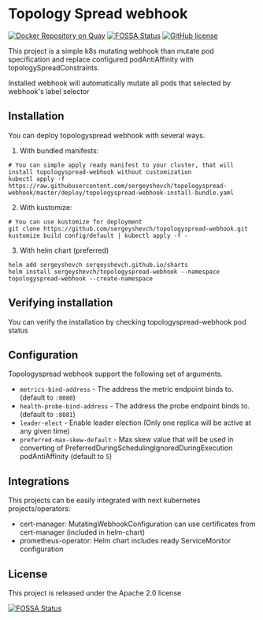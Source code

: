 # Topology Spread webhook
[![Docker Repository on Quay](https://quay.io/repository/sergeyshevch/topologyspread-webhook/status "Docker Repository on Quay")](https://quay.io/repository/sergeyshevch/topologyspread-webhook)
[![FOSSA Status](https://app.fossa.com/api/projects/git%2Bgithub.com%2Fsergeyshevch%2Ftopologyspread-webhook.svg?type=shield)](https://app.fossa.com/projects/git%2Bgithub.com%2Fsergeyshevch%2Ftopologyspread-webhook?ref=badge_shield)
[![GitHub license](https://img.shields.io/github/license/sergeyshevch/topologyspread-webhook)](https://github.com/sergeyshevch/topologyspread-webhook/blob/main/LICENSE)

This project is a simple k8s mutating webhook than mutate pod specification and replace configured 
podAntiAffinity with topologySpreadConstraints.

Installed webhook will automatically mutate all pods that selected by webhook's label selector

## Installation

You can deploy topologyspread webhook with several ways.
1. With bundled manifests:
```shell
# You can simple apply ready manifest to your cluster, that will install topologyspread-webhook without customization
kubectl apply -f https://raw.githubusercontent.com/sergeyshevch/topologyspread-webhook/master/deploy/topologyspread-webhook-install-bundle.yaml
```

2. With kustomize:
```shell
# You can use kustomize for deployment
git clone https://github.com/sergeyshevch/topologyspread-webhook.git
kustomize build config/default | kubectl apply -f -
```

3. With helm chart (preferred)
```shell
helm add sergeyshevch sergeyshevch.github.io/sharts
helm install sergeyshevch/topologyspread-webhook --namespace topologyspread-webhook --create-namespace
```

## Verifying installation

You can verify the installation by checking topologyspread-webhook pod status

## Configuration

Topologyspread webhook support the following set of arguments.
- `metrics-bind-address` - The address the metric endpoint binds to. (default to `:8080`)
- `health-probe-bind-address` - The address the probe endpoint binds to. (default to `:8081`)
- `leader-elect` - Enable leader election (Only one replica will be active at any given time)
- `preferred-max-skew-default` - Max skew value that will be used in converting of PreferredDuringSchedulingIgnoredDuringExecution podAntiAffinity (default to `5`)

## Integrations
This projects can be easily integrated with next kubernetes projects/operators:
- cert-manager: MutatingWebhookConfiguration can use certificates from cert-manager (included in helm-chart)
- prometheus-operator: Helm chart includes ready ServiceMonitor configuration

## License

This project is released under the Apache 2.0 license

[![FOSSA Status](https://app.fossa.com/api/projects/git%2Bgithub.com%2Fsergeyshevch%2Ftopologyspread-webhook.svg?type=large)](https://app.fossa.com/projects/git%2Bgithub.com%2Fsergeyshevch%2Ftopologyspread-webhook?ref=badge_large)